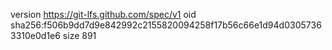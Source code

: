 version https://git-lfs.github.com/spec/v1
oid sha256:f506b9dd7d9e842992c2155820094258f17b56c66e1d94d03057363310e0d1e6
size 891
